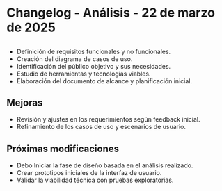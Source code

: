 # Changelog - Análisis - 22 de marzo de 2025

## 
- Definición de requisitos funcionales y no funcionales.
- Creación del diagrama de casos de uso.
- Identificación del público objetivo y sus necesidades.
- Estudio de herramientas y tecnologías viables.
- Elaboración del documento de alcance y planificación inicial.

## Mejoras
- Revisión y ajustes en los requerimientos según feedback inicial.
- Refinamiento de los casos de uso y escenarios de usuario.

##  Próximas modificaciones
- Debo Iniciar la fase de diseño basada en el análisis realizado.
- Crear prototipos iniciales de la interfaz de usuario.
- Validar la viabilidad técnica con pruebas exploratorias.

